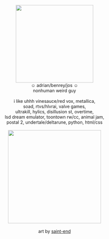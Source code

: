  <p align="center"> <img src="https://i.ibb.co/GW1nCMJ/blur-edges.png" width="250px"> <br>
 ☺ adrian/benrey/jos ☺ <br> nonhuman weird guy  <br>
   <br>
 i like uhhh vinesauce/red vox, metallica, <br> soad, rtvs/hlvrai, valve games, <br> ultrakill, hylics, disillusion st, overtime,<br>  lsd dream emulator, toontown rw/cc, animal jam,<br> postal 2, undertale/deltarune, python, html/css<br><br> <img src="https://64.media.tumblr.com/90e99c944647668c4afd3d1797138f0d/83ad781bdc0940af-37/s1280x1920/867a3c956845377caa95bf47fdd629354e3b1c20.gifv" width="300px">
 <br> <br> art by <a href="https://saint-end.tumblr.com/post/733077991485243392/ahhh-ive-seen-your-req-post-and-wondering-if"> saint-end </a>
